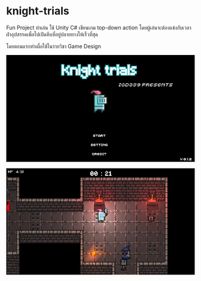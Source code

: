 # knight-trials

Fun Project ทำเล่น ใช้ Unity C# เขียนเกม top-down action โดยผู้เล่นจะต้องแข่งกับเวลาฝ่าอุปสรรคเพื่อไปเปิดหีบที่อยู่ปลายทางให้เร็วที่สุด

โดยตอนแรกทำเผื่อใช้ในรายวิชา Game Design

![Screenshot01](Assets/Sprites/Screenshots/ss01.png "Screenshot01")

![Screenshot02](Assets/Sprites/Screenshots/ss02.png "Screenshot02")